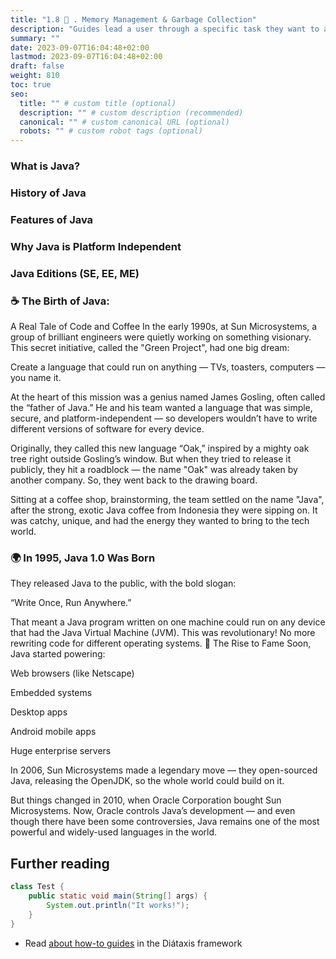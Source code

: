 ```yaml
---
title: "1.8 🧹 . Memory Management & Garbage Collection"
description: "Guides lead a user through a specific task they want to accomplish, often with a sequence of steps."
summary: ""
date: 2023-09-07T16:04:48+02:00
lastmod: 2023-09-07T16:04:48+02:00
draft: false
weight: 810
toc: true
seo:
  title: "" # custom title (optional)
  description: "" # custom description (recommended)
  canonical: "" # custom canonical URL (optional)
  robots: "" # custom robot tags (optional)
---
```

### What is Java?
### History of Java

### Features of Java

### Why Java is Platform Independent

### Java Editions (SE, EE, ME)
### ☕ The Birth of Java:
 A Real Tale of Code and Coffee
In the early 1990s, at Sun Microsystems, a group of brilliant engineers were quietly working on something visionary. This secret initiative, called the "Green Project", had one big dream:

Create a language that could run on anything — TVs, toasters, computers — you name it.

At the heart of this mission was a genius named James Gosling, often called the “father of Java.” He and his team wanted a language that was simple, secure, and platform-independent — so developers wouldn’t have to write different versions of software for every device.

Originally, they called this new language “Oak,” inspired by a mighty oak tree right outside Gosling’s window. But when they tried to release it publicly, they hit a roadblock — the name "Oak" was already taken by another company. So, they went back to the drawing board.

Sitting at a coffee shop, brainstorming, the team settled on the name "Java", after the strong, exotic Java coffee from Indonesia they were sipping on. It was catchy, unique, and had the energy they wanted to bring to the tech world.

### 🌍 In 1995, Java 1.0 Was Born
They released Java to the public, with the bold slogan:

“Write Once, Run Anywhere.”

That meant a Java program written on one machine could run on any device that had the Java Virtual Machine (JVM). This was revolutionary! No more rewriting code for different operating systems.
🚀 The Rise to Fame
Soon, Java started powering:

Web browsers (like Netscape)

Embedded systems

Desktop apps

Android mobile apps

Huge enterprise servers

In 2006, Sun Microsystems made a legendary move — they open-sourced Java, releasing the OpenJDK, so the whole world could build on it.

But things changed in 2010, when Oracle Corporation bought Sun Microsystems. Now, Oracle controls Java’s development — and even though there have been some controversies, Java remains one of the most powerful and widely-used languages in the world.
## Further reading
```java
class Test {
    public static void main(String[] args) {
        System.out.println("It works!");
    }
}
```

- Read [about how-to guides](https://diataxis.fr/how-to-guides/) in the Diátaxis framework
